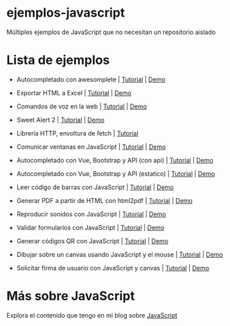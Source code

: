 
# ejemplos-javascript

Múltiples ejemplos de JavaScript que no necesitan un repositorio aislado

# Lista de ejemplos
- Autocompletado con awesomplete | [Tutorial](https://parzibyte.me/blog/2019/12/03/autocompletado-javascript-html-awesomplete/) | [Demo](https://parzibyte.github.io/ejemplos-javascript/autocompletado-awesomplete/)

- Exportar HTML a Excel | [Tutorial](https://parzibyte.me/blog/2019/12/04/exportar-tabla-html-excel-javascript/) | [Demo](https://parzibyte.github.io/ejemplos-javascript/convertir-tabla-a-excel/)

- Comandos de voz en la web | [Tutorial](https://parzibyte.me/blog/2019/12/09/comandos-voz-web-javascript-annyang/) | [Demo](https://parzibyte.github.io/ejemplos-javascript/comandos-voz-annyang)

- Sweet Alert 2 | [Tutorial](https://parzibyte.me/blog/2019/12/16/sweet-alert-2-tutorial-ejemplos/) | [Demo](https://parzibyte.github.io/ejemplos-javascript/sweet-alert-2)

- Librería HTTP, envoltura de fetch | [Tutorial](https://parzibyte.me/blog/2020/01/09/creando-libreria-http-javascript/)

- Comunicar ventanas en JavaScript | [Tutorial](https://parzibyte.me/blog/2020/06/12/comunicacion-ventanas-javascript/) | [Demo](https://parzibyte.github.io/ejemplos-javascript/comunicacion-ventanas/)

- Autocompletado con Vue, Bootstrap y API (con api) | [Tutorial](https://parzibyte.me/blog/2020/06/18/autocompletado-bootstrap-vue-api/) | [Demo](https://parzibyte.github.io/ejemplos-javascript/autocompletado-vue-bootstrap/con-api/)

- Autocompletado con Vue, Bootstrap y API (estatico) | [Tutorial](https://parzibyte.me/blog/2020/06/18/autocompletado-bootstrap-vue-api/) | [Demo](https://parzibyte.github.io/ejemplos-javascript/autocompletado-vue-bootstrap/estatico/)

- Leer código de barras con JavaScript | [Tutorial](https://parzibyte.me/blog/2020/06/22/leer-codigo-barras-javascript-camara/) | [Demo](https://parzibyte.github.io/ejemplos-javascript/quaggajs/con-dibujo/)

- Generar PDF a partir de HTML con html2pdf | [Tutorial](https://parzibyte.me/blog/2020/09/05/html-pdf-javascript/) | [Demo](https://parzibyte.github.io/ejemplos-javascript/html-a-pdf/)

- Reproducir sonidos con JavaScript | [Tutorial](https://parzibyte.me/blog/2020/09/28/reproducir-sonidos-javascript/) | [Demo](https://parzibyte.github.io/ejemplos-javascript/reproducir-sonido/)

- Validar formularios con JavaScript | [Tutorial](https://parzibyte.me/blog/2021/04/12/validar-formularios-javascript/) | [Demo](https://parzibyte.github.io/ejemplos-javascript/validacion-formularios/)

- Generar códigos QR con JavaScript | [Tutorial](https://parzibyte.me/blog/2021/06/26/generar-codigos-qr-javascript/) | [Demo](https://parzibyte.github.io/ejemplos-javascript/generar-qr/)

- Dibujar sobre un canvas usando JavaScript y el mouse | [Tutorial](https://parzibyte.me/blog/2021/09/08/dibujar-canvas-mouse-javascript/) | [Demo](https://parzibyte.github.io/ejemplos-javascript/paint-js/)

- Solicitar firma de usuario con JavaScript y canvas | [Tutorial](https://parzibyte.me/blog/2021/09/09/solicitar-firma-manuscrita-javascript/) | [Demo](https://parzibyte.github.io/ejemplos-javascript/firma-js/)

# Más sobre JavaScript

Explora el contenido que tengo en mi blog sobre [JavaScript](https://parzibyte.me/blog/category/javascript)